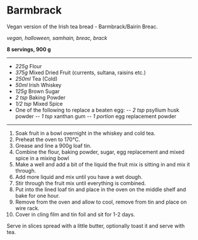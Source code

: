 # Barmbrack

Vegan version of the Irish tea bread - Barmbrack/Bairín Breac.

*vegan, halloween, samhain, breac, brack*

**8 servings, 900 g**

---

- *225g* Flour
- *375g* Mixed Dried Fruit (currents, sultana, raisins etc.)
- *250ml* Tea (Cold)
- *50ml* Irish Whiskey
- *125g* Brown Sugar
- *2 tsp* Baking Powder
- *1/2 tsp* Mixed Spice
- One of the following to replace a beaten egg:
-- *2 tsp* psyllium husk powder 
-- *1 tsp* xanthan gum
-- *1 portion* egg replacement powder
   
---

1. Soak fruit in a bowl overnight in the whiskey and cold tea.
1. Preheat the oven to 170°C.
1. Grease and line a 900g loaf tin.
1. Combine the flour, baking powder, sugar, egg replacement and mixed spice in a mixing bowl
1. Make a well and add a bit of the liquid the fruit mix is sitting in and mix it through.
1. Add more liquid and mix until you have a wet dough.
1. Stir through the fruit mix until everything is combined.
1. Put into the lined loaf tin and place in the oven on the middle shelf and bake for one hour.
1. Remove from the oven and allow to cool, remove from tin and place on wire rack.
4. Cover in cling film and tin foil and sit for 1-2 days.

Serve in slices spread with a little butter, optionally toast it and serve with tea.


